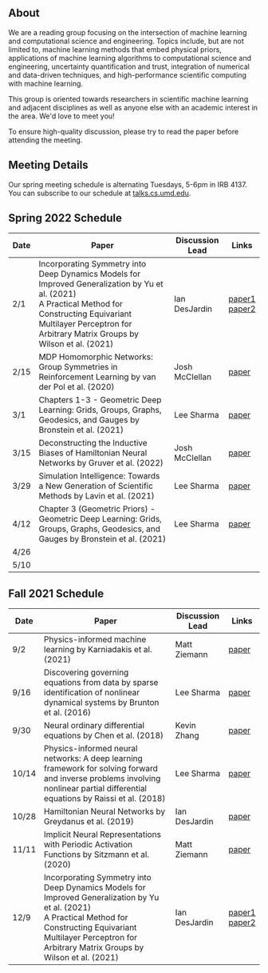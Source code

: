 ## About

We are a reading group focusing on the intersection of machine learning and computational science and engineering. Topics include, but are not limited to, machine learning methods that embed physical priors, applications of machine learning algorithms to computational science and engineering, uncertainty quantification and trust, integration of numerical and data-driven techniques, and high-performance scientific computing with machine learning.

This group is oriented towards researchers in scientific machine learning and adjacent disciplines as well as anyone else with an academic interest in the area. We'd love to meet you!

To ensure high-quality discussion, please try to read the paper before attending the meeting.

## Meeting Details

Our spring meeting schedule is alternating Tuesdays, 5-6pm in IRB 4137. You can subscribe to our schedule at [talks.cs.umd.edu](https://talks.cs.umd.edu/lists/33).

## Spring 2022 Schedule

| Date | Paper                                                          | Discussion Lead | Links                                                                                                                                |
|------|----------------------------------------------------------------|-----------------|--------------------------------------------------------------------------------------------------------------------------------------|
| 2/1  | Incorporating Symmetry into Deep Dynamics Models for Improved Generalization by Yu et al. (2021) <br>A Practical Method for Constructing Equivariant Multilayer Perceptron for Arbitrary Matrix Groups by Wilson et al. (2021) | Ian DesJardin | [paper1](https://arxiv.org/abs/2002.03061)<br>[paper2](https://arxiv.org/abs/2104.09459) |
| 2/15 | MDP Homomorphic Networks: Group Symmetries in Reinforcement Learning by van der Pol et al. (2020) | Josh McClellan | [paper](https://proceedings.neurips.cc/paper/2020/hash/2be5f9c2e3620eb73c2972d7552b6cb5-Abstract.html) |
| 3/1  | Chapters 1-3 - Geometric Deep Learning: Grids, Groups, Graphs, Geodesics, and Gauges by Bronstein et al. (2021) | Lee Sharma | [paper](https://arxiv.org/pdf/2104.13478.pdf) |
| 3/15 | Deconstructing the Inductive Biases of Hamiltonian Neural Networks by Gruver et al. (2022) | Josh McClellan | [paper](https://arxiv.org/abs/2202.04836) |
| 3/29 | Simulation Intelligence: Towards a New Generation of Scientific Methods by Lavin et al. (2021) | Lee Sharma | [paper](https://arxiv.org/abs/2112.03235) |
| 4/12 | Chapter 3 (Geometric Priors) - Geometric Deep Learning: Grids, Groups, Graphs, Geodesics, and Gauges by Bronstein et al. (2021) | Lee Sharma | [paper](https://arxiv.org/pdf/2104.13478.pdf) |
| 4/26 |
| 5/10 |


## Fall 2021 Schedule

| Date | Paper                                                          | Discussion Lead | Links                                                                                                                                |
|------|----------------------------------------------------------------|-----------------|--------------------------------------------------------------------------------------------------------------------------------------|
|  9/2  | Physics-informed machine learning by Karniadakis et al. (2021) | Matt Ziemann | [paper](https://www.brown.edu/research/projects/crunch/sites/brown.edu.research.projects.crunch/files/uploads/Nature-REviews_GK.pdf) |
|  9/16 | Discovering governing equations from data by sparse identification of nonlinear dynamical systems by Brunton et al. (2016) | Lee Sharma | [paper](https://www.pnas.org/content/pnas/113/15/3932.full.pdf) |
|  9/30 | Neural ordinary differential equations by Chen et al. (2018) | Kevin Zhang | [paper](https://arxiv.org/pdf/1806.07366.pdf) |
| 10/14 | Physics-informed neural networks: A deep learning framework for solving forward and inverse problems involving nonlinear partial differential equations by Raissi et al. (2018) | Lee Sharma | [paper](https://www.brown.edu/research/projects/crunch/sites/brown.edu.research.projects.crunch/files/uploads/Physics-informed%20neural%20networks_A%20deep%20learning%20framwork%20fir%20solving%20forward%20and%20inverse%20probelms%20involving%20nonlinear%20partial%20differential%20equations.pdf) |
| 10/28 | Hamiltonian Neural Networks by Greydanus et al. (2019) | Ian DesJardin | [paper](https://proceedings.neurips.cc/paper/2019/file/26cd8ecadce0d4efd6cc8a8725cbd1f8-Paper.pdf) |
| 11/11 | Implicit Neural Representations with Periodic Activation Functions by Sitzmann et al. (2020) | Matt Ziemann | [paper](https://arxiv.org/abs/2006.09661) |
| 12/9  | Incorporating Symmetry into Deep Dynamics Models for Improved Generalization by Yu et al. (2021) <br>A Practical Method for Constructing Equivariant Multilayer Perceptron for Arbitrary Matrix Groups by Wilson et al. (2021)| Ian DesJardin | [paper1](https://arxiv.org/abs/2002.03061)<br>[paper2](https://arxiv.org/abs/2104.09459) |

